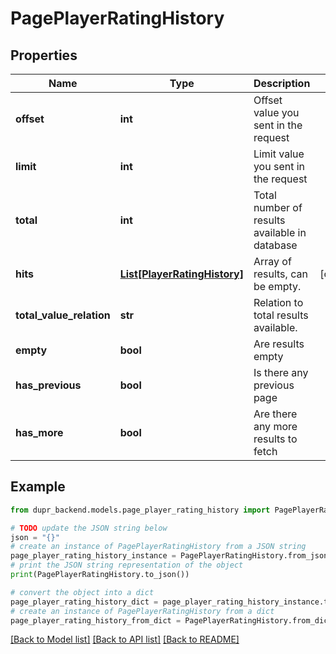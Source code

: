 # PagePlayerRatingHistory


## Properties

Name | Type | Description | Notes
------------ | ------------- | ------------- | -------------
**offset** | **int** | Offset value you sent in the request | 
**limit** | **int** | Limit value you sent in the request | 
**total** | **int** | Total number of results available in database | 
**hits** | [**List[PlayerRatingHistory]**](PlayerRatingHistory.md) | Array of results, can be empty. | [optional] 
**total_value_relation** | **str** | Relation to total results available. | 
**empty** | **bool** | Are results empty | 
**has_previous** | **bool** | Is there any previous page | 
**has_more** | **bool** | Are there any more results to fetch | 

## Example

```python
from dupr_backend.models.page_player_rating_history import PagePlayerRatingHistory

# TODO update the JSON string below
json = "{}"
# create an instance of PagePlayerRatingHistory from a JSON string
page_player_rating_history_instance = PagePlayerRatingHistory.from_json(json)
# print the JSON string representation of the object
print(PagePlayerRatingHistory.to_json())

# convert the object into a dict
page_player_rating_history_dict = page_player_rating_history_instance.to_dict()
# create an instance of PagePlayerRatingHistory from a dict
page_player_rating_history_from_dict = PagePlayerRatingHistory.from_dict(page_player_rating_history_dict)
```
[[Back to Model list]](../README.md#documentation-for-models) [[Back to API list]](../README.md#documentation-for-api-endpoints) [[Back to README]](../README.md)


